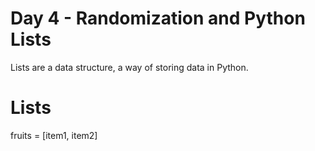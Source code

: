 # Day 4 - Randomization and Python Lists

Lists are a data structure, a way of storing data in Python.

# Lists
fruits = [item1, item2]

